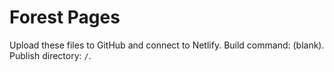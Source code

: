 # Forest Pages

Upload these files to GitHub and connect to Netlify. Build command: (blank). Publish directory: `/`.
